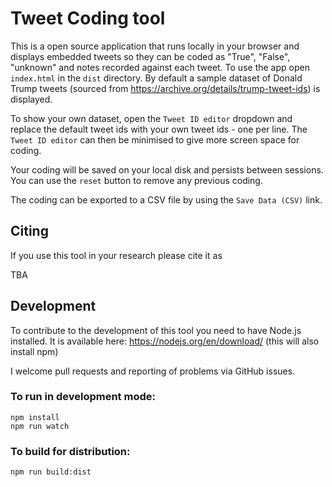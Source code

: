 # Tweet Coding tool

This is a open source application that runs locally in your browser and displays
embedded tweets so they can be coded as "True", "False", "unknown" and notes
recorded against each tweet. To use the app open `index.html` in the `dist`
directory. By default a sample dataset of Donald Trump tweets
(sourced from https://archive.org/details/trump-tweet-ids) is displayed.

To show your own dataset, open the `Tweet ID editor` dropdown and replace the
default tweet ids with your own tweet ids - one per line. The `Tweet ID editor`
can then be minimised to give more screen space for coding.

Your coding will be saved on your local disk and persists between sessions.
You can use the `reset` button to remove any previous coding.

The coding can be exported to a CSV file by using the `Save Data (CSV)` link.

## Citing

If you use this tool in your research please cite it as

TBA

## Development

To contribute to the development of this tool you need to have Node.js
installed. It is available here: https://nodejs.org/en/download/
(this will also install npm)

I welcome pull requests and reporting of problems via GitHub issues.

### To run in development mode:

```
npm install
npm run watch
```

### To build for distribution:
```
npm run build:dist
```

